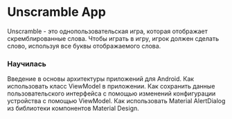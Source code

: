 # Unscramble App

Unscramble - это однопользовательская игра, которая отображает скремблированные слова. 
Чтобы играть в игру, игрок должен сделать слово, используя все буквы отображаемого слова.

### Научилась
Введение в основы архитектуры приложений для Android.
Как использовать класс ViewModel в приложении.
Как сохранить данные пользовательского интерфейса с помощью изменений конфигурации устройства с помощью ViewModel.
Как использовать Material AlertDialog из библиотеки компонентов Material Design.
